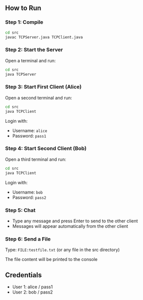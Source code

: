 ## How to Run

### Step 1: Compile
```bash
cd src
javac TCPServer.java TCPClient.java
```

### Step 2: Start the Server
Open a terminal and run:
```bash
cd src
java TCPServer
```

### Step 3: Start First Client (Alice)
Open a second terminal and run:
```bash
cd src
java TCPClient
```
Login with:
- Username: `alice`
- Password: `pass1`

### Step 4: Start Second Client (Bob)
Open a third terminal and run:
```bash
cd src
java TCPClient
```
Login with:
- Username: `bob`
- Password: `pass2`

### Step 5: Chat
- Type any message and press Enter to send to the other client
- Messages will appear automatically from the other client

### Step 6: Send a File
Type: `FILE:testfile.txt` (or any file in the src directory)

The file content will be printed to the console

## Credentials

- User 1: alice / pass1
- User 2: bob / pass2
